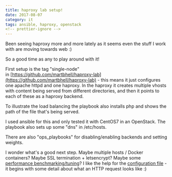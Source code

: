```yaml
---
title: haproxy lab setup!
date: 2017-08-07
category: it
tags: ansible, haproxy, openstack
<!-- prettier-ignore -->
---
```


Been seeing haproxy more and more lately as it seems even the stuff I work with are moving towards web :)

So a good time as any to play around with it!

First setup is the tag "single-node" in [https://github.com/martbhell/haproxy-lab](https://github.com/martbhell/haproxy-lab) - this means it just configures one apache httpd and one haproxy. In the haproxy it creates multiple vhosts with content being served from different directories, and then it points to each of these as a haproxy backend.

To illustrate the load balancing the playbook also installs php and shows the path of the file that's being served.

I used ansible for this and only tested it with CentOS7 in an OpenStack. The playbook also sets up some "dns" in /etc/hosts.

There are also "ops\_playbooks" for disabling/enabling backends and setting weights.

I wonder what's a good next step. Maybe multiple hosts / Docker containers? Maybe SSL termination + letsencrypt? Maybe some [performance benchmarking/tuning](https://medium.freecodecamp.org/how-we-fine-tuned-haproxy-to-achieve-2-000-000-concurrent-ssl-connections-d017e61a4d27)? I like the help for the [configuration file](http://www.haproxy.org/download/1.5/doc/configuration.txt) \- it begins with some detail about what an HTTP request looks like :)
